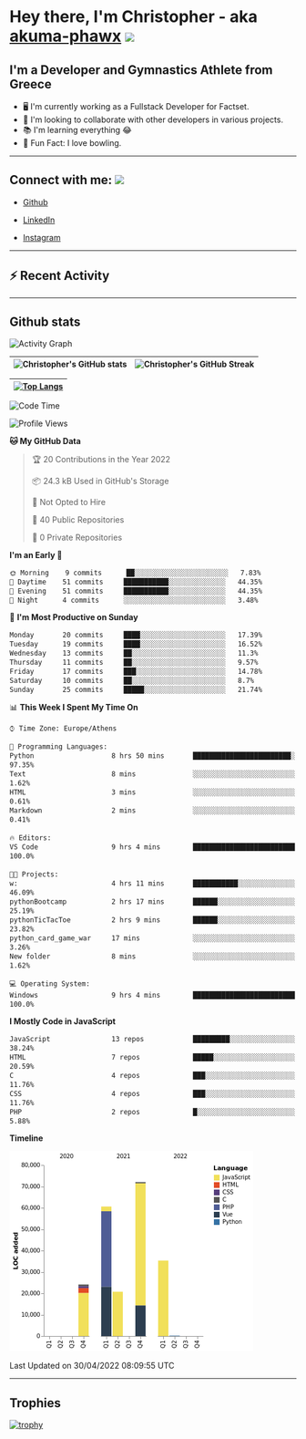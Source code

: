 # Hey there, I'm Christopher - aka [akuma-phawx](https://github.com/akuma-phawx) <img src = "https://raw.githubusercontent.com/MartinHeinz/MartinHeinz/master/wave.gif" width = 50px>

## I'm a Developer and Gymnastics Athlete from Greece

- 🖥️ I'm currently working as a Fullstack Developer for Factset.
- 🤲 I'm looking to collaborate with other developers in various projects.
- 📚 I'm learning everything 😂
- 🎳 Fun Fact: I love bowling.

---

## Connect with me: <img src='https://raw.githubusercontent.com/ShahriarShafin/ShahriarShafin/main/Assets/handshake.gif' width="100px">

- [Github](https://github.com/akuma-phawx)

- [LinkedIn](https://www.linkedin.com/in/christopher-vradis-3b9a68151/)

- [Instagram](https://www.instagram.com/chris.vrd_sw/)

---

## ⚡ Recent Activity

<!--START_SECTION:activity-->
<!--END_SECTION:activity-->

---

## Github stats

![Activity Graph](https://activity-graph.herokuapp.com/graph?username=akuma-phawx&theme=dracula)

| ![Christopher's GitHub stats](https://github-readme-stats.vercel.app/api?username=akuma-phawx&show_icons=true&theme=dracula) | ![Christopher's GitHub Streak](https://github-readme-streak-stats.herokuapp.com/?user=akuma-phawx&theme=dracula) |
| ---------------------------------------------------------------------------------------------------------------------------- | ---------------------------------------------------------------------------------------------------------------- |

| [![Top Langs](https://github-readme-stats.vercel.app/api/top-langs/?username=akuma-phawx&show_icons=true&theme=radical)](https://github.com/akuma-phawx/github-readme-stats) |
| ---------------------------------------------------------------------------------------------------------------------------------------------------------------------------- |

<!--START_SECTION:waka-->
![Code Time](http://img.shields.io/badge/Code%20Time-49%20hrs%209%20mins-blue)

![Profile Views](http://img.shields.io/badge/Profile%20Views-0-blue)

**🐱 My GitHub Data** 

> 🏆 20 Contributions in the Year 2022
 > 
> 📦 24.3 kB Used in GitHub's Storage 
 > 
> 🚫 Not Opted to Hire
 > 
> 📜 40 Public Repositories 
 > 
> 🔑 0 Private Repositories  
 > 
**I'm an Early 🐤** 

```text
🌞 Morning    9 commits      ██░░░░░░░░░░░░░░░░░░░░░░░   7.83% 
🌆 Daytime    51 commits     ███████████░░░░░░░░░░░░░░   44.35% 
🌃 Evening    51 commits     ███████████░░░░░░░░░░░░░░   44.35% 
🌙 Night      4 commits      ░░░░░░░░░░░░░░░░░░░░░░░░░   3.48%

```
📅 **I'm Most Productive on Sunday** 

```text
Monday       20 commits     ████░░░░░░░░░░░░░░░░░░░░░   17.39% 
Tuesday      19 commits     ████░░░░░░░░░░░░░░░░░░░░░   16.52% 
Wednesday    13 commits     ██░░░░░░░░░░░░░░░░░░░░░░░   11.3% 
Thursday     11 commits     ██░░░░░░░░░░░░░░░░░░░░░░░   9.57% 
Friday       17 commits     ███░░░░░░░░░░░░░░░░░░░░░░   14.78% 
Saturday     10 commits     ██░░░░░░░░░░░░░░░░░░░░░░░   8.7% 
Sunday       25 commits     █████░░░░░░░░░░░░░░░░░░░░   21.74%

```


📊 **This Week I Spent My Time On** 

```text
⌚︎ Time Zone: Europe/Athens

💬 Programming Languages: 
Python                   8 hrs 50 mins       ████████████████████████░   97.35% 
Text                     8 mins              ░░░░░░░░░░░░░░░░░░░░░░░░░   1.62% 
HTML                     3 mins              ░░░░░░░░░░░░░░░░░░░░░░░░░   0.61% 
Markdown                 2 mins              ░░░░░░░░░░░░░░░░░░░░░░░░░   0.41%

🔥 Editors: 
VS Code                  9 hrs 4 mins        █████████████████████████   100.0%

🐱‍💻 Projects: 
w:                       4 hrs 11 mins       ███████████░░░░░░░░░░░░░░   46.09% 
pythonBootcamp           2 hrs 17 mins       ██████░░░░░░░░░░░░░░░░░░░   25.19% 
pythonTicTacToe          2 hrs 9 mins        ██████░░░░░░░░░░░░░░░░░░░   23.82% 
python_card_game_war     17 mins             ░░░░░░░░░░░░░░░░░░░░░░░░░   3.26% 
New folder               8 mins              ░░░░░░░░░░░░░░░░░░░░░░░░░   1.62%

💻 Operating System: 
Windows                  9 hrs 4 mins        █████████████████████████   100.0%

```

**I Mostly Code in JavaScript** 

```text
JavaScript               13 repos            █████████░░░░░░░░░░░░░░░░   38.24% 
HTML                     7 repos             █████░░░░░░░░░░░░░░░░░░░░   20.59% 
C                        4 repos             ███░░░░░░░░░░░░░░░░░░░░░░   11.76% 
CSS                      4 repos             ███░░░░░░░░░░░░░░░░░░░░░░   11.76% 
PHP                      2 repos             █░░░░░░░░░░░░░░░░░░░░░░░░   5.88%

```


**Timeline**

![Chart not found](https://raw.githubusercontent.com/akuma-phawx/akuma-phawx/main/charts/bar_graph.png) 


 Last Updated on 30/04/2022 08:09:55 UTC
<!--END_SECTION:waka-->

---

## Trophies

[![trophy](https://github-profile-trophy.vercel.app/?username=akuma-phawx&theme=onedark)](https://github.com/ryo-ma/github-profile-trophy)
